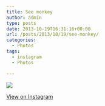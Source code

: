 ```yaml
---
title: See monkey
author: admin
type: posts
date: 2013-10-19T16:31:16+00:00
url: /posts/2013/10/19/see-monkey/
categories:
  - Photos
tags:
  - instagram
  - Photos

---
```

<img src="http://lobban.org/wordpress//HLIC/770552d284e6b278e1f41ee4c65dc1e1.jpg" class="instagram-image" />

<p class="view-instagram">
  <a href="http://instagram.com/p/fp6jcqqltX/">View on Instagram</a>
</p>